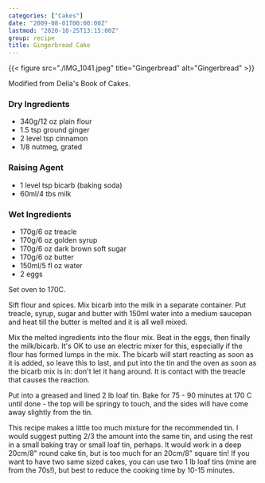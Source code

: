 ```yaml
---
categories: ["Cakes"]
date: "2009-08-01T00:00:00Z"
lastmod: "2020-10-25T13:15:00Z"
group: recipe
title: Gingerbread Cake
---
```


{{< figure src="./IMG_1041.jpeg" title="Gingerbread" alt="Gingerbread" >}}

Modified from Delia's Book of Cakes.
### Dry Ingredients  
- 340g/12 oz plain flour
- 1\.5 tsp ground ginger
- 2 level tsp cinnamon
- 1/8 nutmeg, grated
### Raising Agent  
- 1 level tsp bicarb (baking soda)
- 60ml/4 tbs milk
### Wet Ingredients  
- 170g/6 oz treacle
- 170g/6 oz golden syrup
- 170g/6 oz dark brown soft sugar
- 170g/6 oz butter
- 150ml/5 fl oz water
- 2 eggs
  
Set oven to 170C.

Sift flour and spices.  Mix bicarb into the milk in a separate
container.  Put treacle, syrup, sugar and butter with 150ml water
into a medium saucepan and heat till the butter is melted and it is
all well mixed.

Mix the melted ingredients into the flour mix.  Beat in the eggs, then
finally the milk/bicarb.  It's OK to use an electric mixer for this,
especially if the flour has formed lumps in the mix.  The bicarb will
start reacting as soon as it is added, so leave this to last, and put
into the tin and the oven as soon as the bicarb mix is in: don't let
it hang around.  It is  contact with the treacle that causes the
reaction.

Put into a greased and lined 2 lb loaf tin.  Bake for 75 - 90 minutes
at 170 C until done - the top will be springy to touch, and the sides
will have come away slightly from the tin.

This recipe makes a little too much mixture for the recommended tin.
I would suggest putting 2/3 the amount into the same tin, and using
the rest in a small baking tray or small loaf tin, perhaps.  It would
work in a deep 20cm/8" round cake tin, but is too much for an 20cm/8" 
square tin! If you want to have two same sized cakes, you can use two 1 lb loaf tins (mine are from the 70s!), but best to reduce the cooking time by 10-15 minutes.
